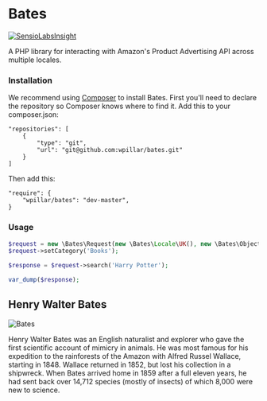 Bates
=====

[![SensioLabsInsight](https://insight.sensiolabs.com/projects/26e940c1-de6f-4d65-a166-5a46241a0558/mini.png)](https://insight.sensiolabs.com/projects/26e940c1-de6f-4d65-a166-5a46241a0558)

A PHP library for interacting with Amazon's Product Advertising API across multiple locales.

### Installation ###

We recommend using [Composer](https://getcomposer.org/doc/00-intro.md#globally) to install Bates. First you'll need to declare the repository so Composer knows where to find it. Add this to your composer.json:

```
"repositories": [
    {
        "type": "git",
        "url": "git@github.com:wpillar/bates.git"
    }
]
```

Then add this:

```
"require": {
    "wpillar/bates": "dev-master",
}
```

### Usage ###

```php
$request = new \Bates\Request(new \Bates\Locale\UK(), new \Bates\ObjectResponse(), 'accessKey', 'secretKey');
$request->setCategory('Books');

$response = $request->search('Harry Potter');

var_dump($response);
```

Henry Walter Bates
------------------
![Bates](http://upload.wikimedia.org/wikipedia/en/thumb/6/6a/HenryWalterBates.JPG/220px-HenryWalterBates.JPG)

Henry Walter Bates was an English naturalist and explorer who gave the first scientific account of mimicry in animals. 
He was most famous for his expedition to the rainforests of the Amazon with Alfred Russel Wallace, starting in 1848. 
Wallace returned in 1852, but lost his collection in a shipwreck. 
When Bates arrived home in 1859 after a full eleven years, he had sent back over 14,712 species (mostly of insects) 
of which 8,000 were new to science.
